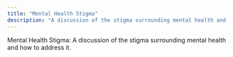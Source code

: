 ```yaml
---
title: "Mental Health Stigma"
description: "A discussion of the stigma surrounding mental health and how to address it."
---
```

Mental Health Stigma: A discussion of the stigma surrounding mental health and how to address it.